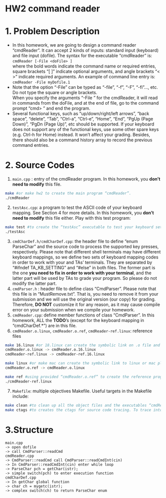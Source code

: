# HW2 command reader

# 1. Problem Description
- In this homework, we are going to design a command reader “cmdReader”. It
can accept 2 kinds of inputs: standard input (keyboard) and file input (dofile). The
syntax for the executable “cmdReader” is:  
```cmdReader [-File <doFile> ]```  
where the bold words indicate the command name or required entries, square
brackets “[ ]” indicate optional arguments, and angle brackets “< >” indicate
required arguments. An example of command line entry is:  
```cmdReader -File myDofile.1```  
- Note that the option “-File” can be typed as “-file”, “-f”, “-F”, “-fi”..., etc. Do not type
the square or angle brackets.  
When you specify the arguments “-File <doFile>” for the cmdReader, it will
read in commands from the doFile, and at the end of file, go to the command prompt
“cmd> ” and end the program.  
- Several functional keys, such as “up/down/right/left arrows”, “back space”,
“delete”, “Tab”, “Ctrl-a”, “Ctrl-e”, “Home”, “End”, “PgUp (Page Down)”, “PgDn
(Page Up)”, etc should be supported. If your keyboard does not support any of the
functional keys, use some other spare keys (e.g. Ctrl-h for Home) instead. It won’t
affect your grading. Besides, there should also be a command history array to record
the previous command entries.

# 2. Source Codes
1. ```main.cpp``` : entry of the cmdReader program. In this homework, you  **don’t need to modify** this file.
```sh
make #or make hw2 to create the main program “cmdReader”.
./cmdReader
```
2. ```testAsc.cpp```: a program to test the ASCII code of your keyboard mapping. See Section 4 for more details. In this homework, you **don’t need to modify** this file either. Play with this test program:
```sh
make test #to create the “testAsc” executable to test your keyboard setting.
./testAsc
```
3. ```cmdCharDef.h/cmdCharDef.cpp```: the header file to define “enum ParseChar” and the source code to process the supported key presses, respectively. Please note that different shell terminals may have different keyboard mappings, so we define two sets of keyboard mapping codes in order to work with your and TAs’ terminals. They are separated by
“#ifndef TA_KB_SETTING” and “#else” in both files. The former part is the one **you need to fix in order to work with your terminal**, and the latter part will be used by TAs to grade your program. So please do not modify the latter part.
4. ```cmdParser.h``` : header file to define class “CmdParser”. Please note that this file is in “MustRemove.txt”. That is, you need to remove it from your submission and we will use the original version (our copy) for grading. Therefore, **DO NOT** customize it for any reason, as it may cause compile error on your submission when we compile your homework.
5. ```cmdReader.cpp```: define member functions of class “CmdParser”. In this homework, ALL the **TODO**’s (except for the keyboard mapping in “cmdCharDef.*”) are in this file.
6. ```cmdReader.o.linux```, ```cmdReader.o.ref```, ```cmdReader-ref.linux```: reference files
```sh
make 16.linux #or 18.linux can create the symbolic link on .o file and exe file to specify version
cmdReader.o.linux -> cmdReader.o.16.linux
cmdReader-ref.linux -> cmdReader-ref.16.linux
```
```sh
make linux #or make mac can create the symbolic link to linux or mac platform, respectively.
cmdReader.o.ref -> cmdReader.o.linux
```
```sh
make ref #using provided “cmdReader.o.ref” to create the reference program.
./cmdReader-ref.linux
```
7. ```Makefile```: multiple objectives Makefile. Useful targets in the Makefile include:
```sh
make clean #to clean up all the object files and the executables “cmdReader” and “testAsc”.
make ctags #to creates the ctags for source code tracing. To trace into a symbol, place your cursor on top of it and type “Ctrl-]”. To get back, type “Ctrl-t”.
```

# 3.Structure
```
main.cpp
-> open dofile
-> call CmdParser::readCmd
cmdReader.cpp
-> CmdParser::readCmd call CmdParser::readCmdInt(cin)
-> In CmdParser::readCmdInt(cin) enter while loop
-> ParseChar pch = getChar(istr);
-> simple switch(pch) to enter execution function
cmdCharDef.cpp
-> In getChar global function
-> char ch = mygetc(istr);
-> complex switch(ch) to return ParseChar enum
```
